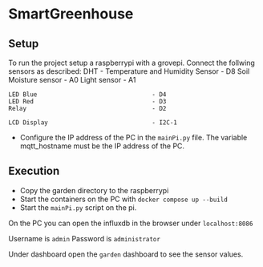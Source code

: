 # SmartGreenhouse

## Setup
To run the project setup a raspberrypi with a grovepi.
Connect the follwing sensors as described:
    DHT - Temperature and Humidity Sensor   - D8
    Soil Moisture sensor                    - A0
    Light sensor                            - A1

    LED Blue                                - D4
    LED Red                                 - D3
    Relay                                   - D2

    LCD Display                             - I2C-1

- Configure the IP address of the PC in the ```mainPi.py``` file. The variable mqtt_hostname must be the IP address of the PC.

## Execution
- Copy the garden directory to the raspberrypi
- Start the containers on the PC with ```docker compose up --build```
- Start the ```mainPi.py``` script on the pi.


On the PC you can open the influxdb in the browser under ```localhost:8086```

Username is ```admin```
Password is ```administrator```

Under dashboard open the ```garden``` dashboard to see the sensor values.
